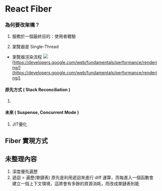 
# React Fiber

### 為何要改架構？
1. 服務於一個最終目的：使用者體驗

3. 瀏覽器是 Single-Thread
- 瀏覽器渲染流程
![](https://miro.medium.com/max/2186/0*_qpgAjv7U3Q3X6k1.jpg)[https://developers.google.com/web/fundamentals/performance/rendering/](https://developers.google.com/web/fundamentals/performance/rendering/)

#### 原先方式 ( Stack Reconciliation )
1. 
#### 未來 ( Suspense, Concurrent Mode )
1. JIT優化
## Fiber 實現方式
## 未整理內容
1. 深度優先遍歷
2. 遞迴 > 遍歷(單鏈表)
原先是利用遞迴來進行 diff 運算，而每進入一個函數會建立一個上下文環境，這將會有多餘的資源消耗，而改成單鏈表則能

<!--stackedit_data:
eyJoaXN0b3J5IjpbMTM0NzY1NDE5MCwyMDc5OTEyMDc0LC0xMj
A0NTA2NDg3LC0xNTkxOTM5NDI5XX0=
-->